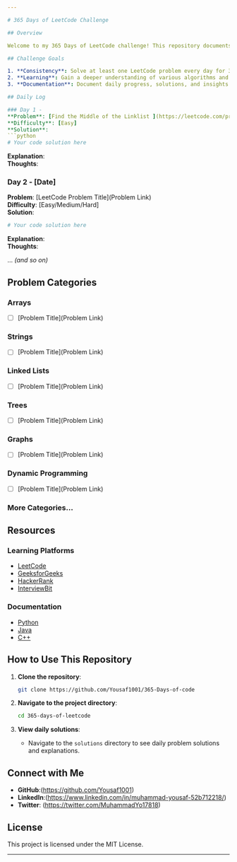 ```yaml
---

# 365 Days of LeetCode Challenge

## Overview

Welcome to my 365 Days of LeetCode challenge! This repository documents my journey of solving at least one LeetCode problem every day for a year. The goal of this challenge is to enhance my problem-solving skills, strengthen my understanding of algorithms and data structures, and prepare for technical interviews.

## Challenge Goals

1. **Consistency**: Solve at least one LeetCode problem every day for 365 days without missing a day.
2. **Learning**: Gain a deeper understanding of various algorithms and data structures.
3. **Documentation**: Document daily progress, solutions, and insights gained from each problem.

## Daily Log

### Day 1 -
**Problem**: [Find the Middle of the Linklist ](https://leetcode.com/problems/middle-of-the-linked-list/)  
**Difficulty**: [Easy]  
**Solution**:  
```python
# Your code solution here
```
**Explanation**:  
**Thoughts**:  

### Day 2 - [Date]
**Problem**: [LeetCode Problem Title](Problem Link)  
**Difficulty**: [Easy/Medium/Hard]  
**Solution**:  
```python
# Your code solution here
```
**Explanation**:  
**Thoughts**:  

... *(and so on)*

## Problem Categories

### Arrays
- [ ] [Problem Title](Problem Link)

### Strings
- [ ] [Problem Title](Problem Link)

### Linked Lists
- [ ] [Problem Title](Problem Link)

### Trees
- [ ] [Problem Title](Problem Link)

### Graphs
- [ ] [Problem Title](Problem Link)

### Dynamic Programming
- [ ] [Problem Title](Problem Link)

### More Categories...

## Resources

### Learning Platforms
- [LeetCode](https://leetcode.com/)
- [GeeksforGeeks](https://www.geeksforgeeks.org/)
- [HackerRank](https://www.hackerrank.com/)
- [InterviewBit](https://www.interviewbit.com/)

### Documentation
- [Python](https://docs.python.org/3/)
- [Java](https://docs.oracle.com/en/java/)
- [C++](https://en.cppreference.com/w/)

## How to Use This Repository

1. **Clone the repository**:
   ```bash
   git clone https://github.com/Yousaf1001/365-Days-of-code
   ```
2. **Navigate to the project directory**:
   ```bash
   cd 365-days-of-leetcode
   ```

3. **View daily solutions**:
   - Navigate to the `solutions` directory to see daily problem solutions and explanations.

## Connect with Me

- **GitHub**:(https://github.com/Yousaf1001)
- **LinkedIn**:(https://www.linkedin.com/in/muhammad-yousaf-52b712218/)
- **Twitter**: (https://twitter.com/MuhammadYo17818)

## License

This project is licensed under the MIT License.

---
```

